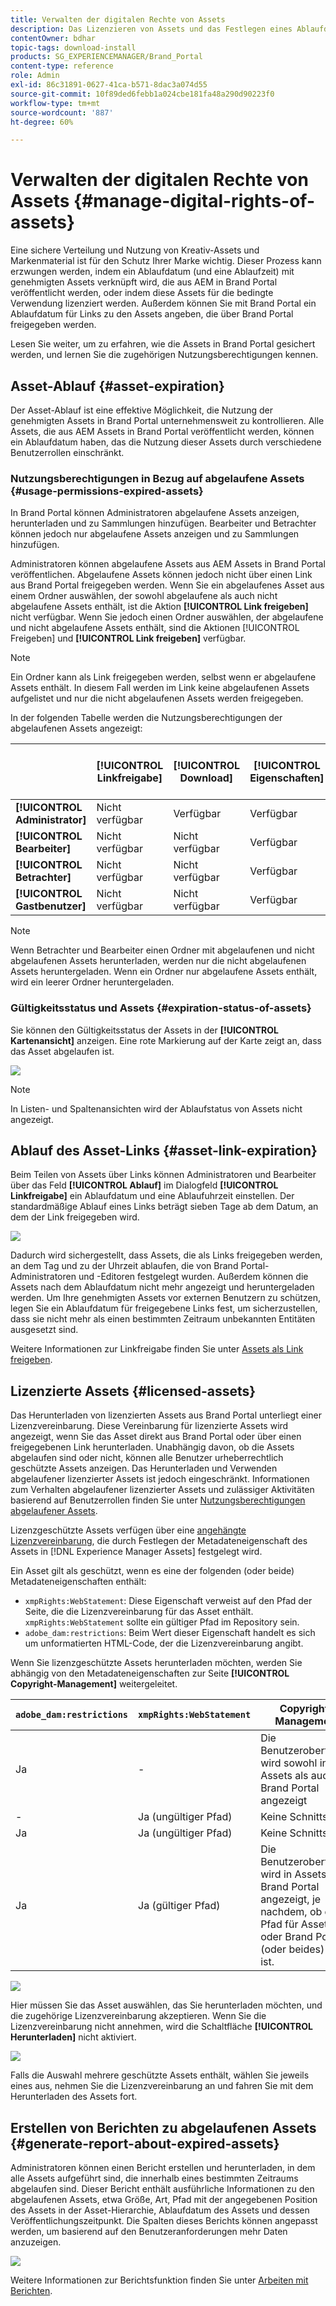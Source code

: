 ```yaml
---
title: Verwalten der digitalen Rechte von Assets
description: Das Lizenzieren von Assets und das Festlegen eines Ablaufdatums für Assets und freigegebene Links ermöglichen eine kontrollierte Asset-Nutzung und den Schutz dieser Assets.
contentOwner: bdhar
topic-tags: download-install
products: SG_EXPERIENCEMANAGER/Brand_Portal
content-type: reference
role: Admin
exl-id: 86c31891-0627-41ca-b571-8dac3a074d55
source-git-commit: 10f89ded6febb1a024cbe181fa48a290d90223f0
workflow-type: tm+mt
source-wordcount: '887'
ht-degree: 60%

---
```


# Verwalten der digitalen Rechte von Assets {#manage-digital-rights-of-assets}

Eine sichere Verteilung und Nutzung von Kreativ-Assets und Markenmaterial ist für den Schutz Ihrer Marke wichtig. Dieser Prozess kann erzwungen werden, indem ein Ablaufdatum (und eine Ablaufzeit) mit genehmigten Assets verknüpft wird, die aus AEM in Brand Portal veröffentlicht werden, oder indem diese Assets für die bedingte Verwendung lizenziert werden. Außerdem können Sie mit Brand Portal ein Ablaufdatum für Links zu den Assets angeben, die über Brand Portal freigegeben werden.

Lesen Sie weiter, um zu erfahren, wie die Assets in Brand Portal gesichert werden, und lernen Sie die zugehörigen Nutzungsberechtigungen kennen.

## Asset-Ablauf {#asset-expiration}

Der Asset-Ablauf ist eine effektive Möglichkeit, die Nutzung der genehmigten Assets in Brand Portal unternehmensweit zu kontrollieren. Alle Assets, die aus AEM Assets in Brand Portal veröffentlicht werden, können ein Ablaufdatum haben, das die Nutzung dieser Assets durch verschiedene Benutzerrollen einschränkt.

### Nutzungsberechtigungen in Bezug auf abgelaufene Assets {#usage-permissions-expired-assets}

In Brand Portal können Administratoren abgelaufene Assets anzeigen, herunterladen und zu Sammlungen hinzufügen. Bearbeiter und Betrachter können jedoch nur abgelaufene Assets anzeigen und zu Sammlungen hinzufügen.

Administratoren können abgelaufene Assets aus AEM Assets in Brand Portal veröffentlichen. Abgelaufene Assets können jedoch nicht über einen Link aus Brand Portal freigegeben werden. Wenn Sie ein abgelaufenes Asset aus einem Ordner auswählen, der sowohl abgelaufene als auch nicht abgelaufene Assets enthält, ist die Aktion **[!UICONTROL Link freigeben]** nicht verfügbar. Wenn Sie jedoch einen Ordner auswählen, der abgelaufene und nicht abgelaufene Assets enthält, sind die Aktionen [!UICONTROL Freigeben] und **[!UICONTROL Link freigeben]** verfügbar.

>[!NOTE]
>
>Ein Ordner kann als Link freigegeben werden, selbst wenn er abgelaufene Assets enthält. In diesem Fall werden im Link keine abgelaufenen Assets aufgelistet und nur die nicht abgelaufenen Assets werden freigegeben.

In der folgenden Tabelle werden die Nutzungsberechtigungen der abgelaufenen Assets angezeigt:

|   | **[!UICONTROL Linkfreigabe]** | **[!UICONTROL Download]** | **[!UICONTROL Eigenschaften]** | **[!UICONTROL Zu Sammlung hinzufügen]** | **[!UICONTROL Löschen]** |
|---|---|---|---|---|---|
| **[!UICONTROL Administrator]** | Nicht verfügbar | Verfügbar | Verfügbar | Verfügbar | Verfügbar |
| **[!UICONTROL Bearbeiter]** | Nicht verfügbar | Nicht verfügbar | Verfügbar | Verfügbar | Nicht verfügbar |
| **[!UICONTROL Betrachter]** | Nicht verfügbar | Nicht verfügbar | Verfügbar | Verfügbar | Nicht verfügbar |
| **[!UICONTROL Gastbenutzer]** | Nicht verfügbar | Nicht verfügbar | Verfügbar | Verfügbar | Nicht verfügbar |

>[!NOTE]
>
>Wenn Betrachter und Bearbeiter einen Ordner mit abgelaufenen und nicht abgelaufenen Assets herunterladen, werden nur die nicht abgelaufenen Assets heruntergeladen. Wenn ein Ordner nur abgelaufene Assets enthält, wird ein leerer Ordner heruntergeladen.

### Gültigkeitsstatus und Assets {#expiration-status-of-assets}

Sie können den Gültigkeitsstatus der Assets in der **[!UICONTROL Kartenansicht]** anzeigen. Eine rote Markierung auf der Karte zeigt an, dass das Asset abgelaufen ist.

![](assets/expired_assets_cardview.png)

>[!NOTE]
>
>In Listen- und Spaltenansichten wird der Ablaufstatus von Assets nicht angezeigt.

## Ablauf des Asset-Links {#asset-link-expiration}

Beim Teilen von Assets über Links können Administratoren und Bearbeiter über das Feld **[!UICONTROL Ablauf]** im Dialogfeld **[!UICONTROL Linkfreigabe]** ein Ablaufdatum und eine Ablaufuhrzeit einstellen. Der standardmäßige Ablauf eines Links beträgt sieben Tage ab dem Datum, an dem der Link freigegeben wird.

![](assets/asset-link-sharing.png)

Dadurch wird sichergestellt, dass Assets, die als Links freigegeben werden, an dem Tag und zu der Uhrzeit ablaufen, die von Brand Portal-Administratoren und -Editoren festgelegt wurden. Außerdem können die Assets nach dem Ablaufdatum nicht mehr angezeigt und heruntergeladen werden. Um Ihre genehmigten Assets vor externen Benutzern zu schützen, legen Sie ein Ablaufdatum für freigegebene Links fest, um sicherzustellen, dass sie nicht mehr als einen bestimmten Zeitraum unbekannten Entitäten ausgesetzt sind.

Weitere Informationen zur Linkfreigabe finden Sie unter [Assets als Link freigeben](../using/brand-portal-link-share.md).

## Lizenzierte Assets {#licensed-assets}

Das Herunterladen von lizenzierten Assets aus Brand Portal unterliegt einer Lizenzvereinbarung. Diese Vereinbarung für lizenzierte Assets wird angezeigt, wenn Sie das Asset direkt aus Brand Portal oder über einen freigegebenen Link herunterladen. Unabhängig davon, ob die Assets abgelaufen sind oder nicht, können alle Benutzer urheberrechtlich geschützte Assets anzeigen. Das Herunterladen und Verwenden abgelaufener lizenzierter Assets ist jedoch eingeschränkt. Informationen zum Verhalten abgelaufener lizenzierter Assets und zulässiger Aktivitäten basierend auf Benutzerrollen finden Sie unter [Nutzungsberechtigungen abgelaufener Assets](../using/manage-digital-rights-of-assets.md#usage-permissions-expired-assets).

Lizenzgeschützte Assets verfügen über eine [angehängte Lizenzvereinbarung](https://experienceleague.adobe.com/en/docs/experience-manager-65/content/assets/administer/drm), die durch Festlegen der Metadateneigenschaft des Assets in [!DNL Experience Manager Assets] festgelegt wird.

Ein Asset gilt als geschützt, wenn es eine der folgenden (oder beide) Metadateneigenschaften enthält:

* `xmpRights:WebStatement`: Diese Eigenschaft verweist auf den Pfad der Seite, die die Lizenzvereinbarung für das Asset enthält. `xmpRights:WebStatement` sollte ein gültiger Pfad im Repository sein.
* `adobe_dam:restrictions`: Beim Wert dieser Eigenschaft handelt es sich um unformatierten HTML-Code, der die Lizenzvereinbarung angibt.


Wenn Sie lizenzgeschützte Assets herunterladen möchten, werden Sie abhängig von den Metadateneigenschaften zur Seite **[!UICONTROL Copyright-Management]** weitergeleitet.

| `adobe_dam:restrictions` | `xmpRights:WebStatement` | Copyright-Management |
| --- | --- | --- |
| Ja | - | Die Benutzeroberfläche wird sowohl in Assets als auch in Brand Portal angezeigt |
| - | Ja (ungültiger Pfad) | Keine Schnittstelle |
| Ja | Ja (ungültiger Pfad) | Keine Schnittstelle |
| Ja | Ja (gültiger Pfad) | Die Benutzeroberfläche wird in Assets oder Brand Portal</br>angezeigt, je nachdem, ob der Pfad für Assets oder Brand Portal (oder beides) gültig ist. |

![](assets/asset-copyright-mgmt.png)

Hier müssen Sie das Asset auswählen, das Sie herunterladen möchten, und die zugehörige Lizenzvereinbarung akzeptieren. Wenn Sie die Lizenzvereinbarung nicht annehmen, wird die Schaltfläche **[!UICONTROL Herunterladen]** nicht aktiviert.

![](assets/licensed-asset-download-2.png)

Falls die Auswahl mehrere geschützte Assets enthält, wählen Sie jeweils eines aus, nehmen Sie die Lizenzvereinbarung an und fahren Sie mit dem Herunterladen des Assets fort.

## Erstellen von Berichten zu abgelaufenen Assets {#generate-report-about-expired-assets}

Administratoren können einen Bericht erstellen und herunterladen, in dem alle Assets aufgeführt sind, die innerhalb eines bestimmten Zeitraums abgelaufen sind. Dieser Bericht enthält ausführliche Informationen zu den abgelaufenen Assets, etwa Größe, Art, Pfad mit der angegebenen Position des Assets in der Asset-Hierarchie, Ablaufdatum des Assets und dessen Veröffentlichungszeitpunkt. Die Spalten dieses Berichts können angepasst werden, um basierend auf den Benutzeranforderungen mehr Daten anzuzeigen.

![](assets/assets-expired.png)

Weitere Informationen zur Berichtsfunktion finden Sie unter [Arbeiten mit Berichten](../using/brand-portal-reports.md#work-with-reports).
